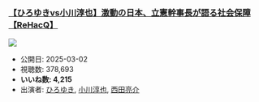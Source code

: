 ### [【ひろゆきvs小川淳也】激動の日本、立憲幹事長が語る社会保障【ReHacQ】](https://www.youtube.com/watch?v=diZw_P3M-p4)
[![](https://img.youtube.com/vi/diZw_P3M-p4/sddefault.jpg)](https://www.youtube.com/watch?v=diZw_P3M-p4)
-   公開日: 2025-03-02
-   視聴数: 378,693
-   **いいね数: 4,215**
-   出演者: [ひろゆき](/rehacq_fan/people/ひろゆき "wikilink"), [小川淳也](/rehacq_fan/people/小川淳也 "wikilink"), [西田亮介](/rehacq_fan/people/西田亮介 "wikilink")
